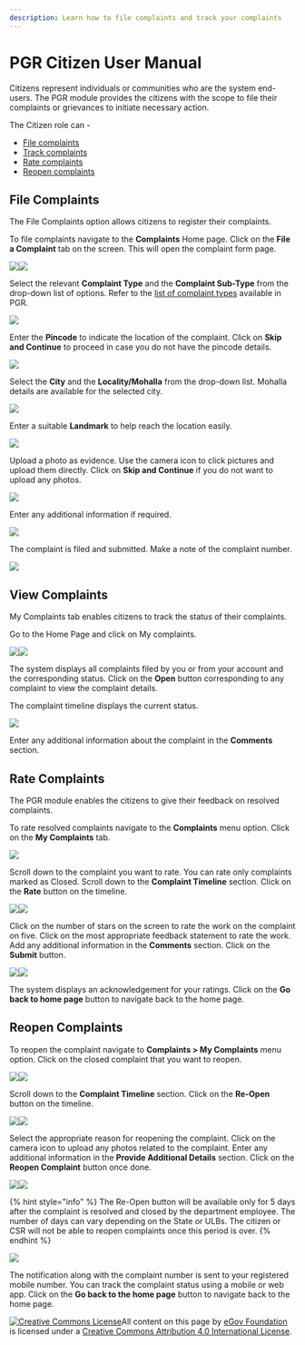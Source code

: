```yaml
---
description: Learn how to file complaints and track your complaints
---
```


# PGR Citizen User Manual

Citizens represent individuals or communities who are the system end-users. The PGR module provides the citizens with the scope to file their complaints or grievances to initiate necessary action.

The Citizen role can -

* [File complaints](https://app.gitbook.com/@egov-digit/s/external/understand-digit/product-user-guides/public-grievance/citizen-guide#file-complaints)
* [Track complaints](https://app.gitbook.com/@egov-digit/s/external/understand-digit/product-user-guides/public-grievance/citizen-guide#my-complaints)
* [Rate complaints](https://app.gitbook.com/@egov-digit/s/external/understand-digit/product-user-guides/public-grievance/citizen-guide#rate-complaints)
* [Reopen complaints](https://app.gitbook.com/@egov-digit/s/external/understand-digit/product-user-guides/public-grievance/citizen-guide#reopen-complaints)

## File Complaints

The File Complaints option allows citizens to register their complaints.

To file complaints navigate to the **Complaints** Home page. Click on the **File a Complaint** tab on the screen. This will open the complaint form page.&#x20;

![](https://lh5.googleusercontent.com/TJKClsV2X9Egq3AWrnjzgu6ajAungFaHY7SBRLYuqmBa-nXCNdlMM8DDk-aK5WrOYULAlGoxgY1gfEn63GMpj8x2lBFDPRzbzLUM\_YrYlvmw1drI0EL9-\_2j9-LKuEKAGNBQ5yn3)![](https://lh5.googleusercontent.com/G6OYoCISYVXq\_AVkNHTJ\_dgGlW9dWeLs4lwqGaA0SBC9gV6AGAVJ2NCnh5utL7\_1KPcqv0ZmLrDXgnM6jdkjreuUImxI8NKGzAlO2PFwIsMWqbb7zVRHaTi5wM7BRPqKjUtDaUFX)

Select the relevant **Complaint Type** and the **Complaint Sub-Type** from the drop-down list of options. Refer to the [list of complaint types](complaint-types-list.md) available in PGR.

![](https://lh3.googleusercontent.com/B1Va-i-tVdv7Fqe5hd15wDuz7tPMldXPWhiVwy\_vXENHAT9pb6c7intMaYyJOqqDjXlK0aXuA8BWSA0SZyCS\_AmNbStZm5\_\_kfVApIgmnLVkwdpgxjeMvXRqgpm-aawfS6Olb\_Ue)

Enter the **Pincode** to indicate the location of the complaint. Click on **Skip and Continue** to proceed in case you do not have the pincode details.

![](https://lh3.googleusercontent.com/oYq6sv6S\_ZSg516XZUbwUc5lRHts2ZjTHQGXPpqGz5rpN-cjmBHbzfw90u21QywG1-3rP7QCRT4ihAR2Ao1ZJc3IR0SLfS-HasxirS0P\_GDPHKjc69yBO8m7H2\_lSQ4JwEWhimf4)

Select the **City** and the **Locality/Mohalla** from the drop-down list. Mohalla details are available for the selected city.

![](https://lh3.googleusercontent.com/VQz8vdG6C9QxwRJ9-2YGv9gIbNwMC0cyn3REqLQGMYCMAnIQW4esenKLUeucA7cBAHwRWWGy2DYQJLzLDWw5Rz4PdRgm1MfoNV2ZSr0KiDbaxf3OVqKdetinOMnMkGFLO0KjLG\_M)

Enter a suitable **Landmark** to help reach the location easily.

![](https://lh6.googleusercontent.com/b5hZkaZjJioGqcQYmJHitaLnaYHkOTsRSEhIwbEEdUFlBRP8-kvotdXNLxBJPypSlXET3vNQUTlfOr7Fd5oiDJ9fO2qIx0YL2m8zedQvcCONPJGT0RHTi7dznCRVFwCS4fUh1NZS)

Upload a photo as evidence. Use the camera icon to click pictures and upload them directly. Click on **Skip and Continue** if you do not want to upload any photos.

![](https://lh6.googleusercontent.com/PDquIQ5HxmipqT4BN\_D0Aj1ci\_wNzbKgpZBhgt362SP5KUoRGc\_Y4V38q4-tTG8SrvBp7BIfXXWK\_ORCZCxlx8mX1qa-\_dfQDbg7aISI8tbpMZpIRM-565FO0bd1QYHXymjVNnOz)&#x20;

Enter any additional information if required.

![](https://lh5.googleusercontent.com/bFX4NFaaAIRdFsnACRCw00hP1xB7bo4Z8k5QYScNVPsd1nI1wwHRVBqm0\_5Kf5UNtgrf1UUoW8mxbeCkHO9LWXjMA3brW24YI1ncUKSMIPFpMem-2fK2jyXztTavupom\_\_gsIooH)

The complaint is filed and submitted. Make a note of the complaint number.

![](https://lh6.googleusercontent.com/s\_vaIFzQA3E4hq09M7FYpCo2bn2zTvwH1RoEOFxhBbbXvKHv4ESJmlTaiNE\_KsImPPLevDoLYVARc8xG8MWrgz86wkxxiM-D5eFM0sIGw-xtHSGUD1\_HyoYSbbUtxGg3\_B6NhAbt)

## View Complaints

My Complaints tab enables citizens to track the status of their complaints.&#x20;

Go to the Home Page and click on My complaints.

![](https://lh5.googleusercontent.com/kRTQYy-qjMbIRBgnAIDRkmrACBZjuRPJNCjz5UCedtyAWL9JiE92uqIU-Ngm6Po7-z-S0BuhnSpMxt03ce1ZTpf1WC1OsLhYI-YNaOTaDdmpwZvROGZBb60ooVAAk5VbsvN2Cq4t)![](https://lh5.googleusercontent.com/3df-FWCUZOiLyS4nJ5HwB7cZLv3CsJbvvpRdjh4s-x6DHlDL76ebvtEjNhOyuU2FcW8MEjQzWwNw3EhfthF9AUlUFvgRtOr\_t49a-K04cH1hntvDJBYGKPAvKTfJb5tAogheW\_lH)

The system displays all complaints filed by you or from your account and the corresponding status. Click on the **Open** button corresponding to any complaint to view the complaint details.

The complaint timeline displays the current status.

![](https://lh4.googleusercontent.com/GkHSMTZiVSMH-QodY4X0z0HDwkSBGaU6UD8KRka6v6Op91-szxOotDXnDUn1h1BzMLvu-dDQDW8jWvAQPht65-aqjHpetEcj2Nui\_FitAd5QcdW6REGviAABA4dWI6QHimKcrVwe)

Enter any additional information about the complaint in the **Comments** section.

## Rate Complaints

The PGR module enables the citizens to give their feedback on resolved complaints.

To rate resolved complaints navigate to the **Complaints** menu option. Click on the **My Complaints** tab.&#x20;

![](https://lh5.googleusercontent.com/GWkzYQLeCnDptgQZbJrkcjsbfW2dgwPyNbSC05P488te3tfIG5rInQkxh3LDWrcURh\_AkuHbvAgH614eIyWls43\_WWGGzX9RLaSuodYqM\_eTG7LJQJsdUsZzZDibM3L-T2xxW6mc)

Scroll down to the complaint you want to rate. You can rate only complaints marked as Closed. Scroll down to the **Complaint Timeline** section. Click on the **Rate** button on the timeline.

![](https://lh3.googleusercontent.com/1QeUxStTicJuXP5c1ZlyMfBHDL4Ds2SiJZ31CGIoWBDXof8avoUjU4HK\_H\_ITAvdTq-qLe52MOTJLef-xSN8dG6wdloWrkww0zFStsxRQ62lJLrPSdYAw1D-n9vVsdWlgv1UhyUY)![](https://lh4.googleusercontent.com/U7PSPiQeRR53bXj18LOBMb-SCK6gRLyxNKf2FLK0pJkYzQr3VRJ093TubQYN3IXOdJcOzTF2Az7RUFq6isnlALweMpvS3vfVOnXMKQ08jHD3qEpwQYDvWUrAlYD9C8R3-LKiIUEI)

Click on the number of stars on the screen to rate the work on the complaint on five. Click on the most appropriate feedback statement to rate the work. Add any additional information in the **Comments** section. Click on the **Submit** button.

![](https://lh6.googleusercontent.com/jiplqSWql8tv5qDHPirnSK-M0Z8WD79dz70bgZJpuGzTA6Iyr0bie7N7hE4qk\_WG3DHfUxzHTQwGGls4I7oPjj8dxfPAtkq\_HfIg-GJXvJ9EMQ88VgoXdBXSUyThqjuqEvSy3vFf)![](https://lh6.googleusercontent.com/AdShpi660BBN-1rSTNWg4kvbwKYA4kw5XMrgrqPnykVzAh0W29JKuhvnmL8nNnNnpKbKmynOm2BPOU5YSTAtTBoDNaXQwt7Tpy\_JyHo\_iZGW9v4iubmTZio0ILmF7ul-Igj75xPR)

The system displays an acknowledgement for your ratings. Click on the **Go back to home page** button to navigate back to the home page.

## Reopen Complaints

To reopen the complaint navigate to **Complaints > My Complaints** menu option. Click on the closed complaint that you want to reopen.&#x20;

![](https://lh5.googleusercontent.com/GWkzYQLeCnDptgQZbJrkcjsbfW2dgwPyNbSC05P488te3tfIG5rInQkxh3LDWrcURh\_AkuHbvAgH614eIyWls43\_WWGGzX9RLaSuodYqM\_eTG7LJQJsdUsZzZDibM3L-T2xxW6mc)![](https://lh3.googleusercontent.com/1QeUxStTicJuXP5c1ZlyMfBHDL4Ds2SiJZ31CGIoWBDXof8avoUjU4HK\_H\_ITAvdTq-qLe52MOTJLef-xSN8dG6wdloWrkww0zFStsxRQ62lJLrPSdYAw1D-n9vVsdWlgv1UhyUY)

Scroll down to the **Complaint Timeline** section. Click on the **Re-Open** button on the timeline.

![](https://lh4.googleusercontent.com/U7PSPiQeRR53bXj18LOBMb-SCK6gRLyxNKf2FLK0pJkYzQr3VRJ093TubQYN3IXOdJcOzTF2Az7RUFq6isnlALweMpvS3vfVOnXMKQ08jHD3qEpwQYDvWUrAlYD9C8R3-LKiIUEI)![](https://lh6.googleusercontent.com/OPsCVELUGGuNL\_S54M1bwbi8Cg3IAZhw\_hdqcuEV8Pnk1m9lguB3Ui0oGraV3GHUKVgi1\_eo5ArauKitTfW-w7Jq1VvXMALOhc8AG1YTie1HNhUxB9sfDUYQl-UN4-1LwK12vnXQ)

Select the appropriate reason for reopening the complaint. Click on the camera icon to upload any photos related to the complaint. Enter any additional information in the **Provide Additional Details** section. Click on the **Reopen Complaint** button once done.&#x20;

![](https://lh5.googleusercontent.com/2ggtMMlxlRliSdk7UajlZRYUdCqVXnxpahNQXDmOgSq\_vgRFrShNAGp434C5lPBcn\_4-CZduypJk5SrMsUKCtUZiMVDwlSJQ-JcB6qt3qjIcbe9oYn8iH3C8Fq\_ys-ZH9Rcvybv1)![](https://lh6.googleusercontent.com/wGNCwHOSjvXEbhbk9rsnAxuf5jqG1fNLKp14vMM0FTzr8mXyQVPMhC1V4vXqw42mQhif2RLKC6qiLossyMa056uzu3Jv1QEoUNXbyzESONYpcQDI-zlpR\_\_vH2ZLFhBNmg2f0R3A)

{% hint style="info" %}
The Re-Open button will be available only for 5 days after the complaint is resolved and closed by the department employee. The number of days can vary depending on the State or ULBs. The citizen or CSR will not be able to reopen complaints once this period is over.
{% endhint %}

![](https://lh6.googleusercontent.com/fEoeRdk1vg-vwfpeE1Rn8GUyQHJ91ryx2CoNZkjJ58rV54tDpOuhL97\_1fJrxYl8HQ4UqaSYqatZA7JeVBXdkB9Bsn3ystIuoidtjUTkoIpAV-O9b06GBCYDVE3mcHL4vYwVpg2N)

The notification along with the complaint number is sent to your registered mobile number. You can track the complaint status using a mobile or web app. Click on the **Go back to the home page** button to navigate back to the home page.



[![Creative Commons License](https://i.creativecommons.org/l/by/4.0/80x15.png)](http://creativecommons.org/licenses/by/4.0/)All content on this page by [eGov Foundation ](https://egov.org.in/)is licensed under a [Creative Commons Attribution 4.0 International License](http://creativecommons.org/licenses/by/4.0/).
